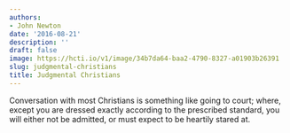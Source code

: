 ```yaml
---
authors:
- John Newton
date: '2016-08-21'
description: ''
draft: false
image: https://hcti.io/v1/image/34b7da64-baa2-4790-8327-a01903b26391
slug: judgmental-christians
title: Judgmental Christians
---
```


Conversation with most Christians is something like going to court; where, except you are dressed exactly according to the prescribed standard, you will either not be admitted, or must expect to be heartily stared at.